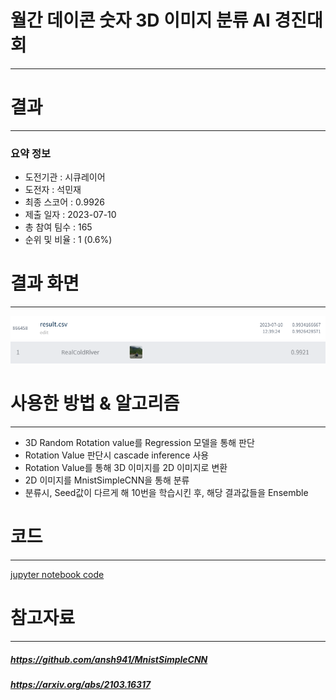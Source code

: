 # 월간 데이콘 숫자 3D 이미지 분류 AI 경진대회
---
# 결과
---
### 요약 정보
* 도전기관 : 시큐레이어
* 도전자 : 석민재
* 최종 스코어 : 0.9926
* 제출 일자 : 2023-07-10
* 총 참여 팀수 : 165
* 순위 및 비율 : 1 (0.6%)

# 결과 화면
---
<img width="800" alt="1" src="./img/1.png">
<img width="800" alt="2" src="./img/2.png">

# 사용한 방법 & 알고리즘
---
* 3D Random Rotation value를 Regression 모델을 통해 판단
* Rotation Value 판단시 cascade inference 사용
* Rotation Value를 통해 3D 이미지를 2D 이미지로 변환
* 2D 이미지를 MnistSimpleCNN을 통해 분류
* 분류시, Seed값이 다르게 해 10번을 학습시킨 후, 해당 결과값들을 Ensemble

# 코드
---
[jupyter notebook code](main.ipynb)

# 참고자료
---
##### https://github.com/ansh941/MnistSimpleCNN
##### https://arxiv.org/abs/2103.16317
